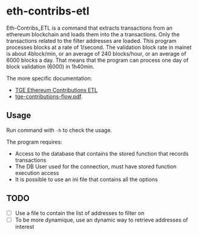 # eth-contribs-etl

Eth-Contribs_ETL is a command that extracts transactions from an ethereum blockchain and loads them into the a transactions. Only the transactions related to the filter addresses are loaded.
This program processes blocks at a rate of 1/second.
The validation block rate in mainet is about 4block/min, or an average of 240 blocks/hour, or an average of 6000 blocks a day.
That means that the program can process one day of block validation (6000) in 1h40min.

The more specific documentation:

* [TGE Ethereum Contributions ETL](https://docs.google.com/document/d/1h9-4Hm16ygKrzVdwWO9nPu8sVO6RriPgDI11nZ_RTpY/edit#heading=h.xnl5gebzkyed)
* [tge-contributions-flow.pdf](https://drive.google.com/file/d/1hujmGMOZRm09xLzssf2IJtRufrifVGm0/view).

## Usage

Run command with `-h` to check the usage.

The program requires:

+ Access to the database that contains the stored function that records transactions
+ The DB User used for the connection, must have stored function execution access
+ It is possible to use an ini file that contains all the options


## TODO

+ [ ] Use a file to contain the list of addresses to filter on
+ [ ] To be more dynamique, use an dynamic way to retrieve addresses of interest
